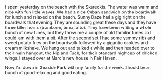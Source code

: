 I spent yesterday on the beach with the Skareckis. The water was warm and nice with fun little waves. We had a nice Cuban sandwich on the boardwalk for lunch and relaxed on the beach. Sunny Daze had a gig right on the boardwalk that evening. They are sounding great these days and they have three killer horns (trombone, tenor, alto). They have been writing a whole bunch of new tunes, but they threw me a couple of old familiar tunes so I could jam with them a bit. After the second set I had some yummy ribs and sweet potato fries on the boardwalk followed by a gigantic cookies and cream milkshake. We hung out and talked a while and then headed over to their main hangout, the Nip and Tuck, for their standard nightcap of chicken wings. I stayed over at Marc's new house in Fair Haven.

Now I'm down in Seaside Park with my family for the week. Should be a bunch of good relaxing and good eating.